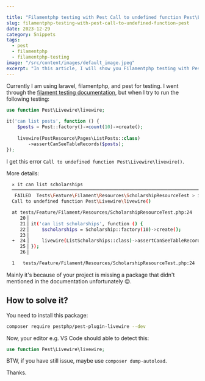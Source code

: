 ```yaml
---

title: "Filamentphp testing with Pest Call to undefined function Pest\Livewire\livewire()"
slug: filamentphp-testing-with-pest-call-to-undefined-function-pest
date: 2023-12-29
category: Snippets
tags:
  - pest
  - filamentphp
  - filamentphp-testing
image: "/src/content/images/default_image.jpeg"
excerpt: "In this article, I will show you Filamentphp testing with Pest Call to undefined function Pest\Livewire\livewire for you."
---
```


Currently I am using laravel, filamentphp, and pest for testing. I went through the [filament testing documentation](https://filamentphp.com/docs/3.x/panels/testing), but when I try to run the following testing:

```php
use function Pest\Livewire\livewire;
 
it('can list posts', function () {
    $posts = Post::factory()->count(10)->create();
 
    livewire(PostResource\Pages\ListPosts::class)
        ->assertCanSeeTableRecords($posts);
});
```

I get this error `Call to undefined function Pest\Livewire\livewire()`. 

More details:

```sh
  ⨯ it can list scholarships                                                                                                                                                                                                        0.13s  
  ───────────────────────────────────────────────────────────────────────────────────────────────────────────────────────────────────────────────────────────────────────────────────────────────────────────────────────────────────────  
   FAILED  Tests\Feature\Filament\Resources\ScholarshipResourceTest > it can list scholarships                                                                                                                                     Error   
  Call to undefined function Pest\Livewire\livewire()

  at tests/Feature/Filament/Resources/ScholarshipResourceTest.php:24
     20▕ 
     21▕ it('can list scholarships', function () {
     22▕     $scholarships = Scholarship::factory(10)->create();
     23▕ 
  ➜  24▕     livewire(ListScholarships::class)->assertCanSeeTableRecorded($scholarships);
     25▕ });
     26▕ 

  1   tests/Feature/Filament/Resources/ScholarshipResourceTest.php:24
```

Mainly it's because of your project is missing a package that didn't mentioned in the documentation unfortunately 😔. 

## How to solve it?

You need to install this package:

```sh
composer require pestphp/pest-plugin-livewire --dev
```

Now, your editor e.g. VS Code should able to detect this: 

```php
use function Pest\Livewire\livewire;
```

BTW, if you have still issue, maybe use `composer dump-autoload`. 

Thanks. 
